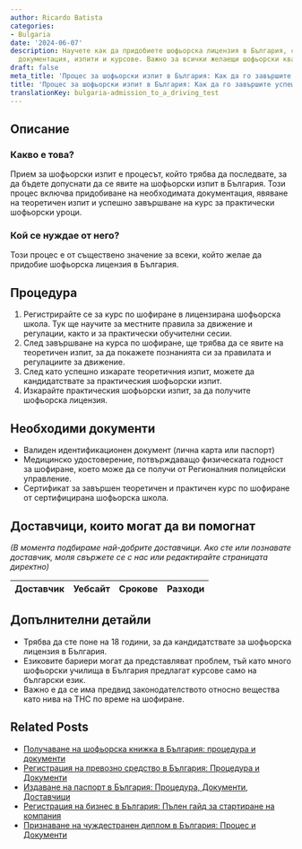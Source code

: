 ```yaml
---
author: Ricardo Batista
categories:
- Bulgaria
date: '2024-06-07'
description: Научете как да придобиете шофьорска лицензия в България, с необходимата
  документация, изпити и курсове. Важно за всички желаещи шофьорски квалификации.
draft: false
meta_title: 'Процес за шофьорски изпит в България: Как да го завършите успешно?'
title: 'Процес за шофьорски изпит в България: Как да го завършите успешно?'
translationKey: bulgaria-admission_to_a_driving_test
---
```



## Описание
### Какво е това?
Прием за шофьорски изпит е процесът, който трябва да последвате, за да бъдете допуснати да се явите на шофьорски изпит в България. Този процес включва придобиване на необходимата документация, явяване на теоретичен изпит и успешно завършване на курс за практически шофьорски уроци.

### Кой се нуждае от него?
Този процес е от съществено значение за всеки, който желае да придобие шофьорска лицензия в България.

## Процедура
1. Регистрирайте се за курс по шофиране в лицензирана шофьорска школа. Тук ще научите за местните правила за движение и регулации, както и за практически обучителни сесии.
2. След завършване на курса по шофиране, ще трябва да се явите на теоретичен изпит, за да покажете познанията си за правилата и регулациите за движение.
3. След като успешно изкарате теоретичния изпит, можете да кандидатствате за практическия шофьорски изпит.
4. Изкарайте практическия шофьорски изпит, за да получите шофьорска лицензия.

## Необходими документи
- Валиден идентификационен документ (лична карта или паспорт)
- Медицинско удостоверение, потвърждаващо физическата годност за шофиране, което може да се получи от Регионалния полицейски управлениe.
- Сертификат за завършен теоретичен и практичен курс по шофиране от сертифицирана шофьорска школа.

## Доставчици, които могат да ви помогнат
_(В момента подбираме най-добрите доставчици. Ако сте или познавате доставчик, моля свържете се с нас или редактирайте страницата директно)_

| Доставчик       |     Уебсайт     |     Срокове       |       Разходи    |
| --------------- | --------------- |  :-------------: | :-------------: |


## Допълнителни детайли
- Трябва да сте поне на 18 години, за да кандидатствате за шофьорска лицензия в България.
- Езиковите бариери могат да представляват проблем, тъй като много шофьорски училища в България предлагат курсове само на български език.
- Важно е да се има предвид законодателството относно вещества като нива на ТНС по време на шофиране.


## Related Posts

- [Получаване на шофьорска книжка в България: процедура и документи](https://tramitit.com/bg/guides/bulgaria/izdavane_na_shoforska_knizhka/)
- [Регистрация на превозно средство в България: Процедура и Документи](https://tramitit.com/bg/guides/bulgaria/registratsiia_na_novo_prevozno_sredstvo/)
- [Издаване на паспорт в България: Процедура, Документи, Доставчици](https://tramitit.com/bg/guides/bulgaria/izdavane_na_pasport/)
- [Регистрация на бизнес в България: Пълен гайд за стартиране на компания](https://tramitit.com/bg/guides/bulgaria/registratsiia_na_biznes/)
- [Признаване на чуждестранен диплом в България: Процес и Документи](https://tramitit.com/bg/guides/bulgaria/priznavane_na_chuzhdestranna_diploma/)